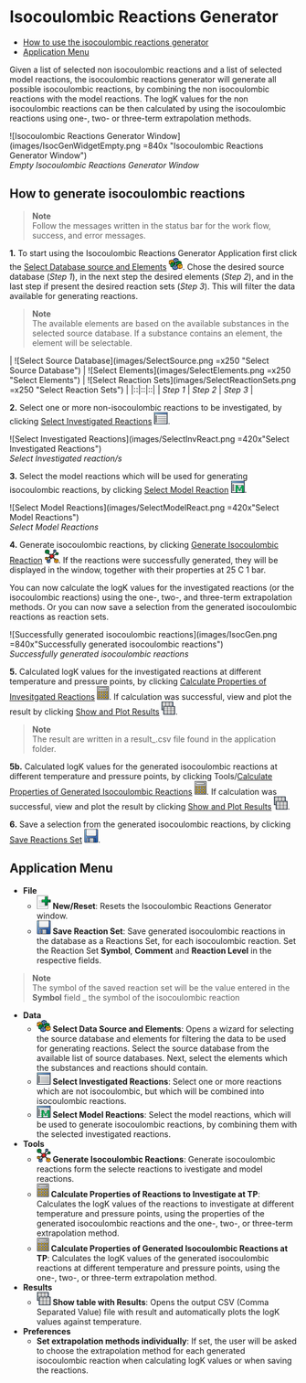 # Isocoulombic Reactions Generator
* [How to use the isocoulombic reactions generator](#How.to.generate.isocoulombic.reactions)
* [Application Menu](#Application.Menu)

Given a list of selected non isocoulombic reactions and a list of selected model reactions, the isocoulombic reactions generator will generate all possible isocoulombic reactions, by combining the non isocoulombic reactions with the model reactions. The logK values for the non isocoulombic reactions can be then calculated by using the isocoulombic reactions using one-, two- or three-term extrapolation methods. 

![Isocoulombic Reactions Generator Window](images/IsocGenWidgetEmpty.png =840x "Isocoulombic Reactions Generator Window")  
_Empty Isocoulombic Reactions Generator Window_

## How to generate isocoulombic reactions
> __Note__  
Follow the messages written in the status bar for the work flow, success, and error messages. 

__1.__ To start using the Isocoulombic Reactions Generator Application first click the [Select Database source and Elements](#Source.Database.Elements) ![Source Database Elements](images/SourceElementFilter.png "Source Database Elements"). Chose the desired source database (_Step 1_), in the next step the desired elements (_Step 2_), and in the last step if present the desired reaction sets (_Step 3_). This will filter the data available for generating reactions.  

> __Note__  
The available elements are based on the available substances in the selected source database. If a substance contains an element, the element will be selectable.  

| ![Select Source Database](images/SelectSource.png =x250 "Select Source Database")  | ![Select Elements](images/SelectElements.png =x250 "Select Elements")  | ![Select Reaction Sets](images/SelectReactionSets.png =x250 "Select Reaction Sets") |
|::|::|::|
| _Step 1_ | _Step 2_  | _Step 3_  |

__2.__ Select one or more non-isocoulombic reactions to be investigated, by clicking [Select Investigated Reactions](#) ![Select.Investigate.Reactions](images/SelectData.png "Select Investigated Reactions").

![Select Investigated Reactions](images/SelectInvReact.png =420x"Select Investigated Reactions")  
_Select Investigated reaction/s_

__3.__ Select the model reactions which will be used for generating isocoulombic reactions, by clicking [Select Model Reaction](#) ![Select Model Reactions](images/SelectMaster.png "Select Model Reactions"). 

![Select Model Reactions](images/SelectModelReact.png =420x"Select Model Reactions")  
_Select Model Reactions_

__4.__ Generate isocoulombic reactions, by clicking [Generate Isocoulombic Reaction](#) ![Generate Isocoulombic Reactions](images/ReacDCModuleIcon24.png "Generate Isocoulombic Reactions"). If the reactions were successfully generated, they will be displayed in the window, together with their properties at 25 C 1 bar. 

You can now calculate the logK values for the investigated reactions (or the isocoulombic reactions) using the one-, two-, and three-term extrapolation methods. Or you can now save a selection from the generated isocoulombic reactions as reaction sets. 

![Successfully generated isocoulombic reactions](images/IsocGen.png =840x"Successfully generated isocoulombic reactions")  
_Successfully generated isocoulombic reactions_

__5.__ Calculated logK values for the investigated reactions at different temperature and pressure points, by clicking [Calculate Properties of Invesitgated Reactions](#) ![Calculate Properties of Invesitgated Reactions](images/CalculateRecrod.png "Calculate Properties of Invesitgated Reactions"). If calculation was successful, view and plot the result by clicking [Show and Plot Results](#) ![Show and Plot Results](images/ShowResults.png "Show and Plot Results"). 

> __Note__  
The result are written in a result_.csv file found in the application folder. 

__5b.__ Calculated logK values for the generated isocoulombic reactions at different temperature and pressure points, by clicking Tools/[Calculate Properties of Generated Isocoulombic Reactions](#) ![Calculate Properties of Generated Isocoulombic Reactions](images/CalculateRecrod.png "Calculate Properties of Generated Isocoulombic Reactions"). If calculation was successful, view and plot the result by clicking [Show and Plot Results](#) ![Show and Plot Results](images/ShowResults.png "Show and Plot Results").

__6.__ Save a selection from the generated isocoulombic reactions, by clicking [Save Reactions Set](#) ![Save.Reactions.Set](images/SaveCurrentRecordIcon.png "Save Reactions Set"). 

## Application Menu 
* __File__
  * ![New.Reset](images/NewCreateRecordIcon24.png "New/Reset") __New/Reset__: Resets the Isocoulombic Reactions Generator window. 
  * ![Save.Reactions.Set](images/SaveCurrentRecordIcon.png "Save Reactions Set") __Save Reaction Set__: Save generated isocoulombic reactions in the database as a Reactions Set, for each isocoulombic reaction. Set the Reaction Set __Symbol__, __Comment__ and __Reaction Level__ in the respective fields. 
> __Note__  
The symbol of the saved reaction set will be the value entered in the __Symbol__ field _ the symbol of the isocoulombic reaction    
* __Data__
  * ![Source.Database.Elements](images/SourceElementFilter.png "Source Database Elements") __Select Data Source and Elements__: Opens a wizard for selecting the source database and elements for filtering the data to be used for generating reactions. Select the source database from the available list of source databases. Next, select the elements which the substances and reactions should contain. 
  * ![Select.Investigate.Reactions](images/SelectData.png "Select Investigated Reactions") __Select Investigated Reactions__: Select one or more reactions which are not isocoulombic, but which will be combined into isocoulombic reactions. 
  * ![Select.Model.Reactions](images/SelectMaster.png "Select Model Reactions") __Select Model Reactions__: Select the model reactions, which will be used to generate isocoulombic reactions, by combining them with the selected investigated reactions. 
* __Tools__
  * ![Generate.Isocoulombic.Reactions](images/ReacDCModuleIcon24.png "Generate Isocoulombic Reactions") __Generate Isocoulombic Reactions__: Generate isocoulombic reactions form the selecte reactions to ivestigate and model reactions.
  * ![Calculate Properties of Invesitgated Reactions](images/CalculateRecrod.png "Calculate Properties of Invesitgated Reactions") __Calculate Properties of Reactions to Investigate at TP__: Calculates the logK values of the reactions to investigate at different temperature and pressure points, using the properties of the generated isocoulombic reactions and the one-, two-, or three-term extrapolation method. 
  * ![Calculate Properties of Isocoulombic Reactions](images/CalculateRecrod.png "Calculate Properties of Isocoulombic Reactions") __Calculate Properties of Generated Isocoulombic Reactions at TP__: Calculates the logK values of the generated isocoulombic reactions at different temperature and pressure points, using the one-, two-, or three-term extrapolation method. 
* __Results__
  * ![Show and Plot Results](images/ShowResults.png "Show and Plot Results") __Show table with Results__: Opens the output CSV (Comma Separated Value) file with result and automatically plots the logK values against temperature. 
* __Preferences__
  * __Set extrapolation methods individually__: If set, the user will be asked to choose the extrapolation method for each generated isocoulombic reaction when calculating logK values or when saving the reactions. 